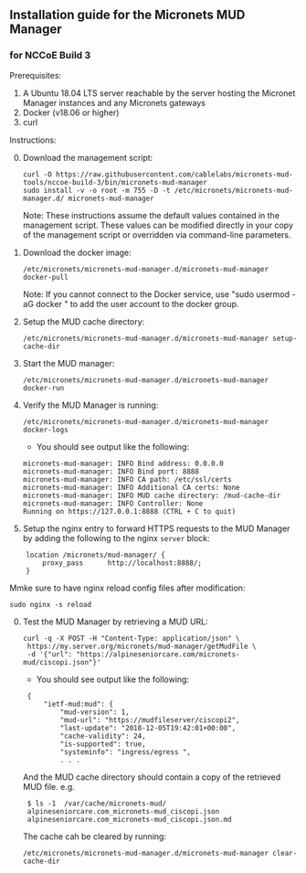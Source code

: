 ## Installation guide for the Micronets MUD Manager

### for NCCoE Build 3

Prerequisites:

1. A Ubuntu 18.04 LTS server reachable by the server hosting the Micronet Manager instances
and any Micronets gateways
2. Docker (v18.06 or higher)
4. curl

Instructions:

0. Download the management script:

   ```
   curl -O https://raw.githubusercontent.com/cablelabs/micronets-mud-tools/nccoe-build-3/bin/micronets-mud-manager
   sudo install -v -o root -m 755 -D -t /etc/micronets/micronets-mud-manager.d/ micronets-mud-manager
   ```

    Note: These instructions assume the default values contained in the management script.
    These values can be modified directly in your copy of the management script or overridden via command-line
    parameters.

0. Download the docker image:

   ```
   /etc/micronets/micronets-mud-manager.d/micronets-mud-manager docker-pull
   ```

    Note: If you cannot connect to the Docker service, use "sudo usermod -aG docker <username>" to
          add the user account to the docker group.

0. Setup the MUD cache directory:

   ```
   /etc/micronets/micronets-mud-manager.d/micronets-mud-manager setup-cache-dir
   ```

0. Start the MUD manager:

   ```
   /etc/micronets/micronets-mud-manager.d/micronets-mud-manager docker-run
   ```

0. Verify the MUD Manager is running:

   ```
   /etc/micronets/micronets-mud-manager.d/micronets-mud-manager docker-logs
   ```

   - You should see output like the following:
   
    ```
    micronets-mud-manager: INFO Bind address: 0.0.0.0
    micronets-mud-manager: INFO Bind port: 8888
    micronets-mud-manager: INFO CA path: /etc/ssl/certs
    micronets-mud-manager: INFO Additional CA certs: None
    micronets-mud-manager: INFO MUD cache directory: /mud-cache-dir
    micronets-mud-manager: INFO Controller: None
    Running on https://127.0.0.1:8888 (CTRL + C to quit)
    ```

0. Setup the nginx entry to forward HTTPS requests to the MUD Manager by adding the following to the nginx `server` block:

```
    location /micronets/mud-manager/ {
        proxy_pass      http://localhost:8888/;
    }
```

Mmke sure to have nginx reload config files after modification:

```
sudo nginx -s reload
```

0. Test the MUD Manager by retrieving a MUD URL:

   ```
   curl -q -X POST -H "Content-Type: application/json" \
    https://my.server.org/micronets/mud-manager/getMudFile \
    -d '{"url": "https://alpineseniorcare.com/micronets-mud/ciscopi.json"}' 
   ```

   - You should see output like the following:
   
   ```
    {
        "ietf-mud:mud": {
            "mud-version": 1,
            "mud-url": "https://mudfileserver/ciscopi2",
            "last-update": "2018-12-05T19:42:01+00:00",
            "cache-validity": 24,
            "is-supported": true,
            "systeminfo": "ingress/egress ",
            . . .
   ```

   And the MUD cache directory should contain a copy of the retrieved MUD file. e.g.
   
   ```
    $ ls -1  /var/cache/micronets-mud/
    alpineseniorcare.com_micronets-mud_ciscopi.json
    alpineseniorcare.com_micronets-mud_ciscopi.json.md
   ```

   The cache cah be cleared by running:
   
   ```
   /etc/micronets/micronets-mud-manager.d/micronets-mud-manager clear-cache-dir
   ```
